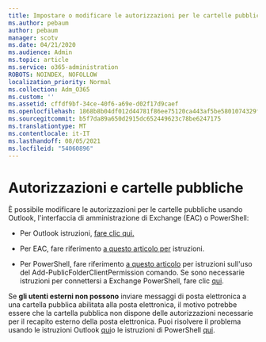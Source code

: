 ```yaml
---
title: Impostare o modificare le autorizzazioni per le cartelle pubbliche
ms.author: pebaum
author: pebaum
manager: scotv
ms.date: 04/21/2020
ms.audience: Admin
ms.topic: article
ms.service: o365-administration
ROBOTS: NOINDEX, NOFOLLOW
localization_priority: Normal
ms.collection: Adm_O365
ms.custom: ''
ms.assetid: cffdf9bf-34ce-40f6-a69e-d02f17d9caef
ms.openlocfilehash: 1868b8b04df012d44781f86ee75120ca443af5be5801074329f17c0e40a5acc7
ms.sourcegitcommit: b5f7da89a650d2915dc652449623c78be6247175
ms.translationtype: MT
ms.contentlocale: it-IT
ms.lasthandoff: 08/05/2021
ms.locfileid: "54060896"
---
```

# <a name="permissions-and-public-folders"></a>Autorizzazioni e cartelle pubbliche

È possibile modificare le autorizzazioni per le cartelle pubbliche usando Outlook, l'interfaccia di amministrazione di Exchange (EAC) o PowerShell:
  
- Per Outlook istruzioni, [fare clic qui.](https://support.office.com/article/Set-or-change-permissions-for-a-public-folder-b2e0440c-7873-48ec-9ff2-b1a20b723005.aspx)
    
- Per EAC, fare riferimento [a questo articolo per](https://technet.microsoft.com/library/jj651147%28v=exchg.150%29.aspx.aspx#Anchor_1) istruzioni. 
    
- Per PowerShell, fare riferimento [a questo articolo](https://technet.microsoft.com/library/bb124743%28v=exchg.160%29.aspx.aspx) per istruzioni sull'uso del Add-PublicFolderClientPermission comando. Se sono necessarie istruzioni per connettersi a Exchange PowerShell, fare clic [qui](https://technet.microsoft.com/library/jj984289%28v=exchg.160%29.aspx.aspx).
    
Se **gli utenti esterni non possono** inviare messaggi di posta elettronica a una cartella pubblica abilitata alla posta elettronica, il motivo potrebbe essere che la cartella pubblica non dispone delle autorizzazioni necessarie per il recapito esterno della posta elettronica. Puoi risolvere il problema usando le istruzioni Outlook [qui](https://technet.microsoft.com/library/aa997560%28v=exchg.150%29.aspx.aspx#Anchor_1)o le istruzioni di PowerShell [qui](https://support.microsoft.com/help/2984402/-5.7.1-smtp-550-5.7.1-resolver.rst.authrequired-nondelivery-report-when-external-users-try-to-send-mail-to-mail-enabled-public-folders-in-office-365.aspx).
  

